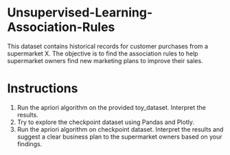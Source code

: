 # Unsupervised-Learning-Association-Rules
This dataset contains historical records for customer purchases from a supermarket X. The objective is to find the association rules to help supermarket owners find new marketing plans to improve their sales.

# Instructions

1. Run the apriori algorithm on the provided toy_dataset. Interpret the results.
2. Try to explore the checkpoint dataset using Pandas and Plotly.
3. Run the apriori algorithm on checkpoint dataset. Interpret the results and suggest a clear business plan to the supermarket owners based on your findings.
